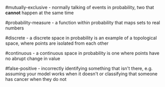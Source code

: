 #mutually-exclusive - normally talking of events in probability, two that **cannot** happen at the same time

#probability-measure - a function within probability that maps sets to real numbers

#discrete - a discrete space in probability is an example of a topological space, where points are isolated from each other

#continuous - a continuous space in probability is one where points have no abrupt change in value

#false-positive - incorrectly identifying something that isn't there, e.g. assuming your model works when it doesn't or classifying that someone has cancer when they do not